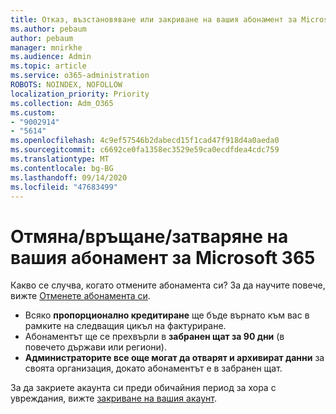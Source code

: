 ```yaml
---
title: Отказ, възстановяване или закриване на вашия абонамент за Microsoft 365
ms.author: pebaum
author: pebaum
manager: mnirkhe
ms.audience: Admin
ms.topic: article
ms.service: o365-administration
ROBOTS: NOINDEX, NOFOLLOW
localization_priority: Priority
ms.collection: Adm_O365
ms.custom:
- "9002914"
- "5614"
ms.openlocfilehash: 4c9ef57546b2dabecd15f1cad47f918d4a0aeda0
ms.sourcegitcommit: c6692ce0fa1358ec3529e59ca0ecdfdea4cdc759
ms.translationtype: MT
ms.contentlocale: bg-BG
ms.lasthandoff: 09/14/2020
ms.locfileid: "47683499"
---
```

# <a name="cancelrefundclose-your-microsoft-365-subscription"></a>Отмяна/връщане/затваряне на вашия абонамент за Microsoft 365

Какво се случва, когато отмените абонамента си? За да научите повече, вижте [Отменете абонамента си](https://docs.microsoft.com/microsoft-365/commerce/subscriptions/cancel-your-subscription?view=o365-worldwide).

- Всяко **пропорционално кредитиране** ще бъде върнато към вас в рамките на следващия цикъл на фактуриране.
- Абонаментът ще се прехвърли в **забранен щат за 90 дни** (в повечето държави или региони).
- **Администраторите все още могат да отварят и архивират данни** за своята организация, докато абонаментът е в забранен щат.

За да закриете акаунта си преди обичайния период за хора с увреждания, вижте [закриване на вашия акаунт](https://docs.microsoft.com/microsoft-365/commerce/close-your-account?view=o365-worldwide).
